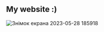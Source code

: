 ## My website :)

![Знімок екрана 2023-05-28 185918](https://github.com/mundiyt/Tough-guy-website/assets/110762612/4733af22-b45d-4052-a381-38fd9721ccb7)
